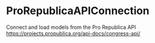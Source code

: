 # ProRepublicaAPIConnection
Connect and load models from the Pro Republica API https://projects.propublica.org/api-docs/congress-api/
